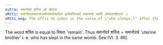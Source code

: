 ```yaml
---
sutra: समानोदरे शयित ओ चोदात्तः
vRtti: समानोदरशब्दात्सप्तमीसमर्थाच्छयित इत्येतस्मिन्नर्थे यत्प्रत्ययो भवति ओकारश्चोदात्तः ॥
vRtti_eng: The affix यत् comes in the sense of \"who sleeps,\" after the word \"_samanodara_\" in the locative construction, and the _udatta_ falls on the letter ओ ॥
---
```

The word शयित is equal to स्थितः 'remain'. Thus समानोदरे शयितः = समानोदर्यः 'uterine brother' i. e. who has slept in the same womb. See (VI. 3. 88).
